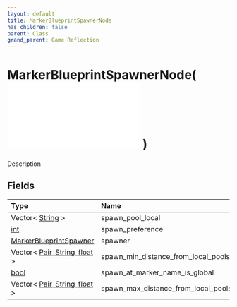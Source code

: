 ```yaml
---
layout: default
title: MarkerBlueprintSpawnerNode
has_children: false
parent: Class
grand_parent: Game Reflection
---
```

# MarkerBlueprintSpawnerNode( ![ BehaviourNode ](/game-reflection/classes/behaviour_node.md) )
Description 

## Fields
| Type | Name |
|:-------------|:--------------|
| Vector< [String](/game-reflection/components/string.md) > | spawn_pool_local |
| [int](/game-reflection/enums/int.md) | spawn_preference |
| [MarkerBlueprintSpawner](/game-reflection/classes/marker_blueprint_spawner.md) | spawner |
| Vector< [Pair_String_float](/game-reflection/classes/pair__string_float.md) > | spawn_min_distance_from_local_pools |
| [bool](/game-reflection/components/bool.md) | spawn_at_marker_name_is_global |
| Vector< [Pair_String_float](/game-reflection/classes/pair__string_float.md) > | spawn_max_distance_from_local_pools |
